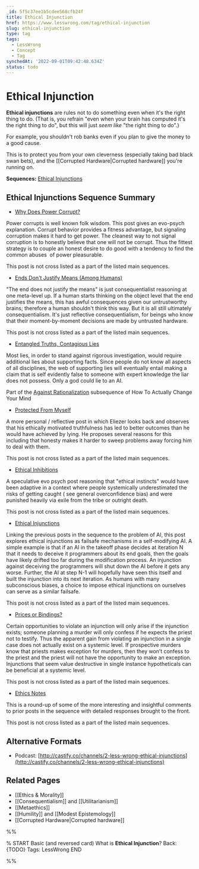 ```yaml
---
_id: 5f5c37ee1b5cdee568cfb24f
title: Ethical Injunction
href: https://www.lesswrong.com/tag/ethical-injunction
slug: ethical-injunction
type: tag
tags:
  - LessWrong
  - Concept
  - Tag
synchedAt: '2022-09-01T09:42:48.634Z'
status: todo
---
```


# Ethical Injunction

**Ethical injunctions** are rules not to do something even when it's the right thing to do. (That is, you refrain "even when your brain has computed it's the right thing to do", but this will just *seem like* "the right thing to do".)

For example, you shouldn't rob banks even if you plan to give the money to a good cause.

This is to protect you from your own cleverness (especially taking bad black swan bets), and the [[Corrupted Hardware|Corrupted hardware]] you're running on.

**Sequences:** [Ethical Injunctions](https://www.lesswrong.com/s/AmFb5xWbPWWQyQ244)

## Ethical Injunctions Sequence Summary

- [Why Does Power Corrupt?](https://www.lesswrong.com/s/AmFb5xWbPWWQyQ244/p/v8rghtzWCziYuMdJ5)

Power corrupts is well known folk wisdom. This post gives an evo-psych explanation. Corrupt behavior provides a fitness advantage, but signaling corruption makes it hard to get power. The cleanest way to not signal corruption is to honestly believe that one will not be corrupt. Thus the fittest strategy is to couple an honest desire to do good with a tendency to find the common abuses  of power pleasurable. 

This post is not cross listed as a part of the listed main sequences. 

- [Ends Don't Justify Means (Among Humans)](https://www.lesswrong.com/s/AmFb5xWbPWWQyQ244/p/K9ZaZXDnL3SEmYZqB)

"The end does not justify the means" is just consequentialist reasoning at one meta-level up. If a human starts thinking on the object level that the end justifies the means, this has awful consequences given our untrustworthy brains; therefore a human shouldn't think this way. But it is all still ultimately consequentialism. It's just reflective consequentialism, for beings who know that their moment-by-moment decisions are made by untrusted hardware.

This post is not cross listed as a part of the listed main sequences. 

- [Entangled Truths, Contagious Lies](https://www.lesswrong.com/s/AmFb5xWbPWWQyQ244/p/wyyfFfaRar2jEdeQK)

Most lies, in order to stand against rigorous investigation, would require additional lies about supporting facts. Since people do not know all aspects of all disciplines, the web of supporting lies will eventually entail making a claim that is self evidently false to someone with expert knowledge the liar does not possess. Only a god could lie to an AI.

Part of the [Against Rationalization](https://www.lesswrong.com/s/GSqFqc646rsRd2oyz) subsequence of How To Actually Change Your Mind

- [Protected From Myself](https://www.lesswrong.com/s/AmFb5xWbPWWQyQ244/p/yz2btSaCLHmLWgWD5)

A more personal / reflective post in which Eliezer looks back and observes that his ethically motivated truthfulness has led to better outcomes than he would have achieved by lying. He proposes several reasons for this including that honesty makes it harder to sweep problems away forcing him to deal with them. 

This post is not cross listed as a part of the listed main sequences. 

- [Ethical Inhibitions](https://www.lesswrong.com/s/AmFb5xWbPWWQyQ244/p/cyRpNbPsW8HzsxhRK)

A speculative evo psych post reasoning that "ethical instincts" would have been adaptive in a context where people systemically underestimated the risks of getting caught ( see general overconfidence bias) and were punished heavily via exile from the tribe or outright death. 

This post is not cross listed as a part of the listed main sequences. 

- [Ethical Injunctions](https://www.lesswrong.com/s/AmFb5xWbPWWQyQ244/p/dWTEtgBfFaz6vjwQf)

Linking the previous posts in the sequence to the problem of AI, this post explores ethical injunctions as failsafe mechanisms in a self-modifying AI. A simple example is that if an AI in the takeoff phase decides at iteration N that it needs to deceive it programmers about its end goals, then the goals have likely drifted too far during the modification process. An injunction against deceiving the programmers will shut down the AI before it gets any worse. Further, the AI at step N-1 will hopefully have seen this itself and built the injunction into its next iteration. As humans with many subconscious biases, a choice to impose ethical injunctions on ourselves can serve as a similar failsafe.

This post is not cross listed as a part of the listed main sequences.

- [Prices or Bindings?](https://www.lesswrong.com/s/AmFb5xWbPWWQyQ244/p/K2c3dkKErsqFd28Dh)

Certain opportunities to violate an injunction will only arise if the injunction exists; someone planning a murder will only confess if he expects the priest not to testify. Thus the apparent gain from violating an injunction in a single case does not actually exist on a systemic level. If prospective murders know that priests makes exception for murders, then they won’t confess to the priest and the priest will not have the opportunity to make an exception. Injunctions that seem value destructive in single instance hypotheticals can be beneficial at a systemic level.

This post is not cross listed as a part of the listed main sequences.

- [Ethics Notes](https://www.lesswrong.com/s/AmFb5xWbPWWQyQ244/p/hXuB8BCyyiYuzij3F)

This is a round-up of some of the more interesting and insightful comments to prior posts in the sequence with detailed responses brought to the front.

This post is not cross listed as a part of the listed main sequences.

## Alternative Formats

- Podcast: [http://castify.co/channels/2-less-wrong-ethical-injunctions](http://castify.co/channels/2-less-wrong-ethical-injunctions)

## Related Pages

- [[Ethics & Morality]]
- [[Consequentialism]] and [[Utilitarianism]]
- [[Metaethics]]
- [[Humility]] and [[Modest Epistemology]]
- [[Corrupted Hardware|Corrupted hardware]]


%%

% START
Basic (and reversed card)
What is **Ethical Injunction**?
Back: {TODO}
Tags: LessWrong
END
<!--ID: 1663157006850-->


%%
	

